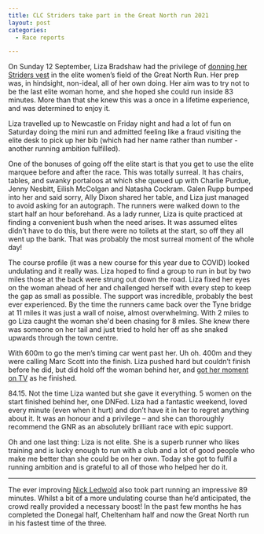 ```yaml
---
title: CLC Striders take part in the Great North run 2021
layout: post
categories:
  - Race reports

---
```


On Sunday 12 September, Liza Bradshaw had the privilege of [donning her Striders vest](/images/2021/09/2021-09-16-Liza-Bradshaw-GNR-2.jpg "donning her Striders vest") in the elite women’s field of the Great North Run. Her prep was, in hindsight, non-ideal, all of her own doing. Her aim was to try not to be the last elite woman home, and she hoped she could run inside 83 minutes. More than that she knew this was a once in a lifetime experience, and was determined to enjoy it. 

Liza travelled up to Newcastle on Friday night and had a lot of fun on Saturday doing the mini run and admitted feeling like a fraud visiting the elite desk to pick up her bib (which had her name rather than number - another running ambition fulfilled). 

One of the bonuses of going off the elite start is that you get to use the elite marquee before and after the race. This was totally surreal. It has chairs, tables, and swanky portaloos at which she queued up with Charlie Purdue, Jenny Nesbitt, Eilish McColgan and Natasha Cockram. Galen Rupp bumped into her and said sorry, Ally Dixon shared her table, and Liza just managed to avoid asking for an autograph. The runners were walked down to the start half an hour beforehand. As a lady runner, Liza is quite practiced at finding a convenient bush when the need arises. It was assumed elites didn’t have to do this, but there were no toilets at the start, so off they all went up the bank. That was probably the most surreal moment of the whole day!

The course profile (it was a new course for this year due to COVID) looked undulating and it really was. Liza hoped to find a group to run in but by two miles those at the back were strung out down the road. Liza fixed her eyes on the woman ahead of her and challenged herself with every step to keep the gap as small as possible. The support was incredible, probably the best ever experienced. By the time the runners came back over the Tyne bridge at 11 miles it was just a wall of noise, almost overwhelming. With 2 miles to go Liza caught the woman she'd been chasing for 8 miles. She knew there was someone on her tail and just tried to hold her off as she snaked upwards through the town centre. 

With 600m to go the men’s timing car went past her. Uh oh. 400m and they were calling Marc Scott into the finish. Liza pushed hard but couldn’t finish before he did, but did hold off the woman behind her, and [got her moment on TV](/images/2021/09/2021-09-16-Liza-Bradshaw-GNR-1.jpg "got her moment on TV") as he finished.

84.15. Not the time Liza wanted but she gave it everything. 5 women on the start finished behind her, one DNFed. Liza had a fantastic weekend, loved every minute (even when it hurt) and don’t have it in her to regret anything about it. It was an honour and a privilege – and she can thoroughly recommend the GNR as an absolutely brilliant race with epic support.

Oh and one last thing: Liza is not elite. She is a superb runner who likes training and is lucky enough to run with a club and a lot of good people who make me better than she could be on her own. Today she got to fulfil a running ambition and is grateful to all of those who helped her do it.

-------------------------

The ever improving [Nick Ledwold](/images/2021/09/2021-09-16-Nick-Ledwold-GNR-1.jpg "Nick Ledwold") also took part running an impressive 89 minutes. Whilst a bit of a more undulating course than he’d anticipated, the crowd really provided a necessary boost! In the past few months he has completed the Donegal half, Cheltenham half and now the Great North run in his fastest time of the three.
